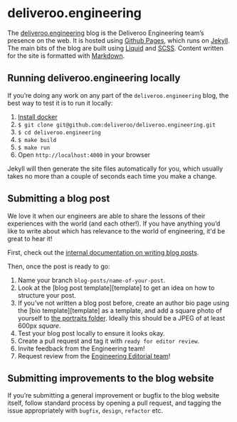 # deliveroo.engineering

The [deliveroo.engineering](https://deliveroo.engineering) blog is the Deliveroo
Engineering team’s presence on the web. It is hosted using
[Github Pages][github-pages], which runs on [Jekyll][jekyll]. The main bits of
the blog are built using [Liquid][liquid] and [SCSS][sass]. Content written for
the site is formatted with [Markdown][markdown].

## Running deliveroo.engineering locally

If you’re doing any work on any part of the `deliveroo.engineering` blog, the
best way to test it is to run it locally:

1. [Install docker](https://docs.docker.com/install/)
2. `$ git clone git@github.com:deliveroo/deliveroo.engineering.git`
3. `$ cd deliveroo.engineering`
4. `$ make build`
5. `$ make run`
6. Open `http://localhost:4000` in your browser

Jekyll will then generate the site files automatically for you, which usually
takes no more than a couple of seconds each time you make a change.


## Submitting a blog post

We love it when our engineers are able to share the lessons of their experiences
with the world (and each other!). If you have anything you’d like to write about
which has relevance to the world of engineering, it'd be great to hear it!

First, check out the [internal documentation on writing blog posts](https://go.roo.tools/eng-blog/contribute).

Then, once the post is ready to go:

1. Name your branch `blog-posts/name-of-your-post`.
3. Look at the [blog post template][template] to get an idea on how to
   structure your post.
4. If you’ve not written a blog post before, create an author bio page using the
   [bio template][template] as a template, and add a square photo of yourself
   to [the portraits folder][portraits-folder]. Ideally this should be a JPEG of
   at least 600px _square_.
5. Test your blog post locally to ensure it looks okay.
6. Create a pull request and tag it with `ready for editor review`.
7. Invite feedback from the Engineering team!
8. Request review from the [Engineering Editorial team](https://github.com/orgs/deliveroo/teams/working-group-engineering-blog)!

## Submitting improvements to the blog website

If you’re submitting a general improvement or bugfix to the blog website itself,
follow standard process by opening a pull request, and tagging the issue
appropriately with `bugfix`, `design`, `refactor` etc.

[github-pages]: https://pages.github.com
[jekyll]: https://jekyllrb.com
[liquid]: https://shopify.github.io/liquid/
[sass]: https://sass-lang.com
[markdown]: https://daringfireball.net/projects/markdown/syntax/
[ruby-version]: https://github.com/deliveroo/deliveroo.engineering/blob/gh-pages/.ruby-version
[post-example]: https://github.com/deliveroo/deliveroo.engineering/blob/gh-pages/_posts/YYYY-MM-DD-your-blog-post-name.md
[bio-example]: https://github.com/deliveroo/deliveroo.engineering/blob/gh-pages/_authors/_example-bio.md
[portraits-folder]: https://github.com/deliveroo/deliveroo.engineering/tree/gh-pages/images/portraits
[guidelines]: https://github.com/deliveroo/deliveroo.engineering/tree/gh-pages/_guidelines
